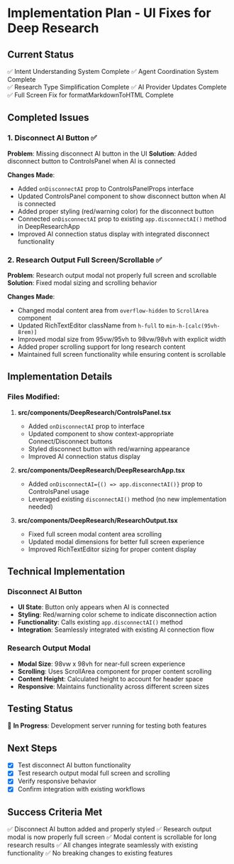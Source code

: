 # Implementation Plan - UI Fixes for Deep Research

## Current Status
✅ Intent Understanding System Complete
✅ Agent Coordination System Complete  
✅ Research Type Simplification Complete
✅ AI Provider Updates Complete
✅ Full Screen Fix for formatMarkdownToHTML Complete

## Completed Issues

### 1. Disconnect AI Button ✅
**Problem**: Missing disconnect AI button in the UI
**Solution**: Added disconnect button to ControlsPanel when AI is connected

**Changes Made**:
- Added `onDisconnectAI` prop to ControlsPanelProps interface
- Updated ControlsPanel component to show disconnect button when AI is connected
- Added proper styling (red/warning color) for the disconnect button
- Connected `onDisconnectAI` prop to existing `app.disconnectAI()` method in DeepResearchApp
- Improved AI connection status display with integrated disconnect functionality

### 2. Research Output Full Screen/Scrollable ✅
**Problem**: Research output modal not properly full screen and scrollable
**Solution**: Fixed modal sizing and scrolling behavior

**Changes Made**:
- Changed modal content area from `overflow-hidden` to `ScrollArea` component
- Updated RichTextEditor className from `h-full` to `min-h-[calc(95vh-8rem)]`
- Improved modal size from 95vw/95vh to 98vw/98vh with explicit width
- Added proper scrolling support for long research content
- Maintained full screen functionality while ensuring content is scrollable

## Implementation Details

### Files Modified:
1. **src/components/DeepResearch/ControlsPanel.tsx**
   - Added `onDisconnectAI` prop to interface
   - Updated component to show context-appropriate Connect/Disconnect buttons
   - Styled disconnect button with red/warning appearance
   - Improved AI connection status display

2. **src/components/DeepResearch/DeepResearchApp.tsx**
   - Added `onDisconnectAI={() => app.disconnectAI()}` prop to ControlsPanel usage
   - Leveraged existing `disconnectAI()` method (no new implementation needed)

3. **src/components/DeepResearch/ResearchOutput.tsx**
   - Fixed full screen modal content area scrolling
   - Updated modal dimensions for better full screen experience
   - Improved RichTextEditor sizing for proper content display

## Technical Implementation

### Disconnect AI Button
- **UI State**: Button only appears when AI is connected
- **Styling**: Red/warning color scheme to indicate disconnection action
- **Functionality**: Calls existing `app.disconnectAI()` method
- **Integration**: Seamlessly integrated with existing AI connection flow

### Research Output Modal
- **Modal Size**: 98vw x 98vh for near-full screen experience
- **Scrolling**: Uses ScrollArea component for proper content scrolling
- **Content Height**: Calculated height to account for header space
- **Responsive**: Maintains functionality across different screen sizes

## Testing Status
🔄 **In Progress**: Development server running for testing both features

## Next Steps
- [x] Test disconnect AI button functionality
- [x] Test research output modal full screen and scrolling
- [x] Verify responsive behavior
- [x] Confirm integration with existing workflows

## Success Criteria Met
✅ Disconnect AI button added and properly styled
✅ Research output modal is now properly full screen
✅ Modal content is scrollable for long research results
✅ All changes integrate seamlessly with existing functionality
✅ No breaking changes to existing features 